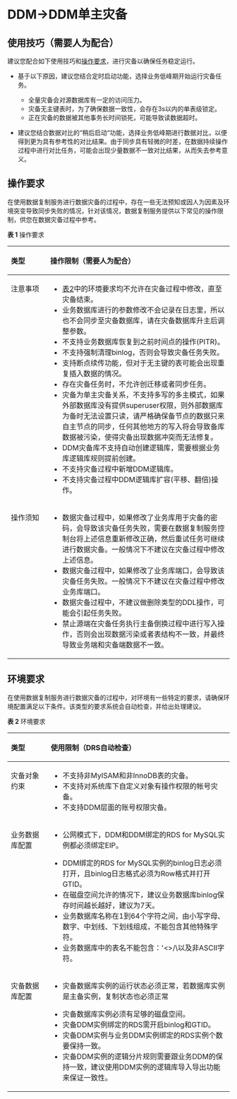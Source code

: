 # DDM-\>DDM单主灾备<a name="drs_04_0124"></a>

## 使用技巧（需要人为配合）<a name="section1923414505593"></a>

建议您配合如下使用技巧和[操作要求](#section17465143816328)，进行灾备以确保任务稳定运行。

-   基于以下原因，建议您结合定时启动功能，选择业务低峰期开始运行灾备任务。
    -   全量灾备会对源数据库有一定的访问压力。
    -   灾备无主键表时，为了确保数据一致性，会存在3s以内的单表级锁定。
    -   正在灾备的数据被其他事务长时间锁死，可能导致读数据超时。

-   建议您结合数据对比的“稍后启动“功能，选择业务低峰期进行数据对比，以便得到更为具有参考性的对比结果。由于同步具有轻微的时差，在数据持续操作过程中进行对比任务，可能会出现少量数据不一致对比结果，从而失去参考意义。

## 操作要求<a name="section17465143816328"></a>

在使用数据复制服务进行数据灾备的过程中，存在一些无法预知或因人为因素及环境突变导致同步失败的情况，针对该情况，数据复制服务提供以下常见的操作限制，供您在数据灾备过程中参考。

**表 1**  操作要求

<a name="table9996155023720"></a>
<table><thead align="left"><tr id="row1199605010376"><th class="cellrowborder" valign="top" width="17.7%" id="mcps1.2.3.1.1"><p id="p399615033714"><a name="p399615033714"></a><a name="p399615033714"></a><strong id="b1599645033716"><a name="b1599645033716"></a><a name="b1599645033716"></a>类型</strong></p>
</th>
<th class="cellrowborder" valign="top" width="82.3%" id="mcps1.2.3.1.2"><p id="p18996650193712"><a name="p18996650193712"></a><a name="p18996650193712"></a><strong id="b13996150133719"><a name="b13996150133719"></a><a name="b13996150133719"></a>操作限制</strong>（需要人为配合）</p>
</th>
</tr>
</thead>
<tbody><tr id="row1996650123715"><td class="cellrowborder" valign="top" width="17.7%" headers="mcps1.2.3.1.1 "><p id="p1299635083715"><a name="p1299635083715"></a><a name="p1299635083715"></a>注意事项</p>
</td>
<td class="cellrowborder" valign="top" width="82.3%" headers="mcps1.2.3.1.2 "><a name="ul1299645063720"></a><a name="ul1299645063720"></a><ul id="ul1299645063720"><li><a href="#table17124124153819">表2</a>中的环境要求均不允许在灾备过程中修改，直至灾备结束。</li><li>业务数据库进行的参数修改不会记录在日志里，所以也不会同步至灾备数据库，请在灾备数据库升主后调整参数。</li><li>不支持业务数据库恢复到之前时间点的操作(PITR)。</li><li>不支持强制清理binlog，否则会导致灾备任务失败。</li><li>支持断点续传功能，但对于无主键的表可能会出现重复插入数据的情况。</li><li>存在灾备任务时，不允许创迁移或者同步任务。</li><li>灾备为单主灾备关系，不支持多写的多主模式，如果外部数据库没有提供superuser权限，则外部数据库为备时无法设置只读，请严格确保备节点的数据只来自主节点的同步，任何其他地方的写入将会导致备库数据被污染，使得灾备出现数据冲突而无法修复。</li><li>DDM灾备库不支持自动创建逻辑库，需要根据业务库逻辑库规则提前创建。</li><li>不支持灾备过程中新增DDM逻辑库。</li><li>不支持灾备过程中DDM逻辑库扩容(平移、翻倍)操作。</li></ul>
</td>
</tr>
<tr id="row09965505376"><td class="cellrowborder" valign="top" width="17.7%" headers="mcps1.2.3.1.1 "><p id="p2996050103713"><a name="p2996050103713"></a><a name="p2996050103713"></a>操作须知</p>
</td>
<td class="cellrowborder" valign="top" width="82.3%" headers="mcps1.2.3.1.2 "><a name="ul18997125019373"></a><a name="ul18997125019373"></a><ul id="ul18997125019373"><li>数据灾备过程中，如果修改了业务库用于灾备的密码，会导致该灾备任务失败，需要在数据复制服务控制台将上述信息重新修改正确，然后重试任务可继续进行数据灾备。一般情况下不建议在灾备过程中修改上述信息。</li><li>数据灾备过程中，如果修改了业务库端口，会导致该灾备任务失败。一般情况下不建议在灾备过程中修改业务库端口。</li><li>数据灾备过程中，不建议做删除类型的DDL操作，可能会引起任务失败。</li><li>禁止源端在灾备任务执行主备倒换过程中进行写入操作，否则会出现数据污染或者表结构不一致，并最终导致业务端和灾备端数据不一致。</li></ul>
</td>
</tr>
</tbody>
</table>

## 环境要求<a name="section17319599322"></a>

在使用数据复制服务进行数据灾备的过程中，对环境有一些特定的要求，请确保环境配置满足以下条件。该类型的要求系统会自动检查，并给出处理建议。

**表 2**  环境要求

<a name="table17124124153819"></a>
<table><thead align="left"><tr id="row61241341385"><th class="cellrowborder" valign="top" width="17.89%" id="mcps1.2.3.1.1"><p id="p11249403818"><a name="p11249403818"></a><a name="p11249403818"></a><strong id="b151252420388"><a name="b151252420388"></a><a name="b151252420388"></a>类型</strong></p>
</th>
<th class="cellrowborder" valign="top" width="82.11%" id="mcps1.2.3.1.2"><p id="p1312519419381"><a name="p1312519419381"></a><a name="p1312519419381"></a><strong id="b21254417384"><a name="b21254417384"></a><a name="b21254417384"></a>使用限制</strong>（DRS自动检查）</p>
</th>
</tr>
</thead>
<tbody><tr id="row7125446383"><td class="cellrowborder" valign="top" width="17.89%" headers="mcps1.2.3.1.1 "><p id="p512524163813"><a name="p512524163813"></a><a name="p512524163813"></a>灾备对象约束</p>
<p id="p121253412387"><a name="p121253412387"></a><a name="p121253412387"></a></p>
</td>
<td class="cellrowborder" valign="top" width="82.11%" headers="mcps1.2.3.1.2 "><a name="ul7125749389"></a><a name="ul7125749389"></a><ul id="ul7125749389"><li>不支持非MyISAM和非InnoDB表的灾备。</li><li>不支持对系统库下自定义对象有操作权限的帐号灾备。</li><li>不支持DDM层面的账号权限灾备。</li></ul>
</td>
</tr>
<tr id="row1812584143816"><td class="cellrowborder" valign="top" width="17.89%" headers="mcps1.2.3.1.1 "><p id="p14125142389"><a name="p14125142389"></a><a name="p14125142389"></a>业务数据库配置</p>
</td>
<td class="cellrowborder" valign="top" width="82.11%" headers="mcps1.2.3.1.2 "><a name="ul148190271552"></a><a name="ul148190271552"></a><ul id="ul148190271552"><li>公网模式下，DDM和DDM绑定的RDS for MySQL实例都必须绑定EIP。</li></ul>
<a name="ul1312516419389"></a><a name="ul1312516419389"></a><ul id="ul1312516419389"><li>DDM绑定的RDS for MySQL实例的binlog日志必须打开，且binlog日志格式必须为Row格式并打开GTID。</li><li>在磁盘空间允许的情况下，建议业务数据库binlog保存时间越长越好，建议为7天。</li><li>业务数据库名称在1到64个字符之间，由小写字母、数字、中划线、下划线组成，不能包含其他特殊字符。</li><li>业务数据库中的表名不能包含：'&lt;&gt;/\以及非ASCII字符。</li></ul>
</td>
</tr>
<tr id="row41268473817"><td class="cellrowborder" valign="top" width="17.89%" headers="mcps1.2.3.1.1 "><p id="p201261243383"><a name="p201261243383"></a><a name="p201261243383"></a>灾备数据库配置</p>
</td>
<td class="cellrowborder" valign="top" width="82.11%" headers="mcps1.2.3.1.2 "><a name="ul21261412388"></a><a name="ul21261412388"></a><ul id="ul21261412388"><li>灾备数据库实例的运行状态必须正常，若数据库实例是主备实例，复制状态也必须正常</li></ul>
<a name="ul1412615463814"></a><a name="ul1412615463814"></a><ul id="ul1412615463814"><li>灾备数据库实例必须有足够的磁盘空间。</li><li>灾备DDM实例绑定的RDS需开启binlog和GTID。</li><li>灾备DDM实例与业务DDM实例绑定的RDS实例个数要保持一致。</li><li>灾备DDM实例的逻辑分片规则需要跟业务DDM的保持一致，建议使用DDM实例的逻辑库导入导出功能来保证一致性。</li></ul>
</td>
</tr>
</tbody>
</table>

